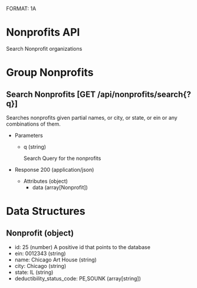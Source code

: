 FORMAT: 1A

# Nonprofits API
Search Nonprofit organizations

# Group Nonprofits

## Search Nonprofits [GET /api/nonprofits/search{?q}]
Searches nonprofits given partial names, or city, or state, or ein or any combinations of them.

+ Parameters
    + q (string)

      Search Query for the nonprofits

+ Response 200 (application/json)
    + Attributes (object)
        + data (array[Nonprofit])

# Data Structures

## Nonprofit (object)
+ id: 25 (number)
    A positive id that points to the database
+ ein: 0012343 (string)
+ name: Chicago Art House (string)
+ city: Chicago (string)
+ state: IL (string)
+ deductibility_status_code: PE,SOUNK (array[string])
